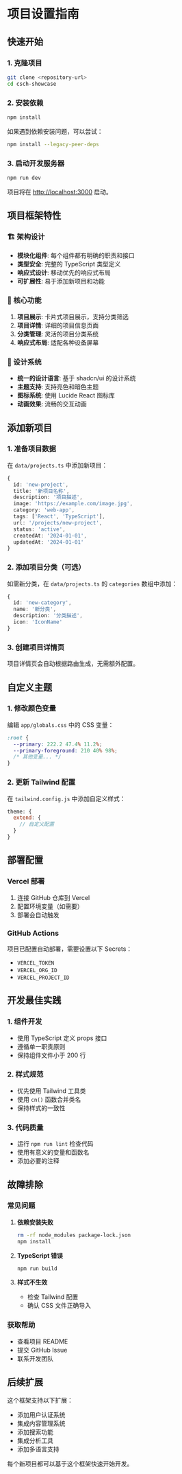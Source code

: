 # 项目设置指南

## 快速开始

### 1. 克隆项目

```bash
git clone <repository-url>
cd csch-showcase
```

### 2. 安装依赖

```bash
npm install
```

如果遇到依赖安装问题，可以尝试：

```bash
npm install --legacy-peer-deps
```

### 3. 启动开发服务器

```bash
npm run dev
```

项目将在 [http://localhost:3000](http://localhost:3000) 启动。

## 项目框架特性

### 🏗️ 架构设计

- **模块化组件**: 每个组件都有明确的职责和接口
- **类型安全**: 完整的 TypeScript 类型定义
- **响应式设计**: 移动优先的响应式布局
- **可扩展性**: 易于添加新项目和功能

### 📱 核心功能

1. **项目展示**: 卡片式项目展示，支持分类筛选
2. **项目详情**: 详细的项目信息页面
3. **分类管理**: 灵活的项目分类系统
4. **响应式布局**: 适配各种设备屏幕

### 🎨 设计系统

- **统一的设计语言**: 基于 shadcn/ui 的设计系统
- **主题支持**: 支持亮色和暗色主题
- **图标系统**: 使用 Lucide React 图标库
- **动画效果**: 流畅的交互动画

## 添加新项目

### 1. 准备项目数据

在 `data/projects.ts` 中添加新项目：

```typescript
{
  id: 'new-project',
  title: '新项目名称',
  description: '项目描述',
  image: 'https://example.com/image.jpg',
  category: 'web-app',
  tags: ['React', 'TypeScript'],
  url: '/projects/new-project',
  status: 'active',
  createdAt: '2024-01-01',
  updatedAt: '2024-01-01'
}
```

### 2. 添加项目分类（可选）

如需新分类，在 `data/projects.ts` 的 `categories` 数组中添加：

```typescript
{
  id: 'new-category',
  name: '新分类',
  description: '分类描述',
  icon: 'IconName'
}
```

### 3. 创建项目详情页

项目详情页会自动根据路由生成，无需额外配置。

## 自定义主题

### 1. 修改颜色变量

编辑 `app/globals.css` 中的 CSS 变量：

```css
:root {
  --primary: 222.2 47.4% 11.2%;
  --primary-foreground: 210 40% 98%;
  /* 其他变量... */
}
```

### 2. 更新 Tailwind 配置

在 `tailwind.config.js` 中添加自定义样式：

```javascript
theme: {
  extend: {
    // 自定义配置
  }
}
```

## 部署配置

### Vercel 部署

1. 连接 GitHub 仓库到 Vercel
2. 配置环境变量（如需要）
3. 部署会自动触发

### GitHub Actions

项目已配置自动部署，需要设置以下 Secrets：

- `VERCEL_TOKEN`
- `VERCEL_ORG_ID` 
- `VERCEL_PROJECT_ID`

## 开发最佳实践

### 1. 组件开发

- 使用 TypeScript 定义 props 接口
- 遵循单一职责原则
- 保持组件文件小于 200 行

### 2. 样式规范

- 优先使用 Tailwind 工具类
- 使用 `cn()` 函数合并类名
- 保持样式的一致性

### 3. 代码质量

- 运行 `npm run lint` 检查代码
- 使用有意义的变量和函数名
- 添加必要的注释

## 故障排除

### 常见问题

1. **依赖安装失败**
   ```bash
   rm -rf node_modules package-lock.json
   npm install
   ```

2. **TypeScript 错误**
   ```bash
   npm run build
   ```

3. **样式不生效**
   - 检查 Tailwind 配置
   - 确认 CSS 文件正确导入

### 获取帮助

- 查看项目 README
- 提交 GitHub Issue
- 联系开发团队

## 后续扩展

这个框架支持以下扩展：

- 添加用户认证系统
- 集成内容管理系统
- 添加搜索功能
- 集成分析工具
- 添加多语言支持

每个新项目都可以基于这个框架快速开始开发。
